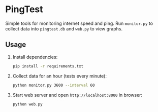 # PingTest

Simple tools for monitoring internet speed and ping. Run `monitor.py` to collect data into `pingtest.db` and `web.py` to view graphs.

## Usage

1. Install dependencies:
   ```bash
   pip install -r requirements.txt
   ```
2. Collect data for an hour (tests every minute):
   ```bash
   python monitor.py 3600 --interval 60
   ```
3. Start web server and open `http://localhost:8000` in browser:
   ```bash
   python web.py
   ```
